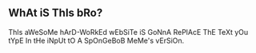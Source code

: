 ## WhAt iS ThIs bRo?
ThIs aWeSoMe hArD-WoRkEd wEbSiTe iS GoNnA RePlAcE ThE TeXt yOu tYpE In tHe iNpUt tO A SpOnGeBoB MeMe's vErSiOn.

